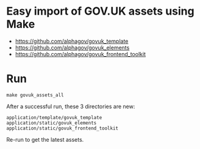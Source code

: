 # Easy import of GOV.UK assets using Make

- https://github.com/alphagov/govuk_template
- https://github.com/alphagov/govuk_elements
- https://github.com/alphagov/govuk_frontend_toolkit

# Run

    make govuk_assets_all


After a successful run, these 3 directories are new:

    application/template/govuk_template
    application/static/govuk_elements
    application/static/govuk_frontend_toolkit

Re-run to get the latest assets.
